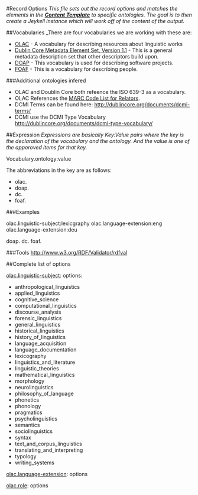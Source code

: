 #Record Options
_This file sets out the record options and matches the elements in the **[Content Template](/Entry%20Content%20Template.md)** to specific ontologies. The goal is to then create a Jeykell instance which will work off of the content of the output._

##Vocabularies
_There are four vocabularies we are working with these are:
* [OLAC](http://www.language-archives.org/documents.html) - A vocabulary for describing resources about linguistic works
* [Dublin Core Metadata Element Set, Version 1.1](http://dublincore.org/documents/dces/#DCTERMS) - This is a general metadata description set that other descriptors build upon.
* [DOAP](https://github.com/edumbill/doap/wiki) - This vocabulary is used for describing software projects.
* [FOAF](http://xmlns.com/foaf/spec/) - This is a vocabulary for describing people.

###Additional ontologies infered
* OLAC and Doublin Core both refeence the ISO 639-3 as a vocabulary.
* OLAC References the [MARC Code List for Relators](http://www.loc.gov/marc/relators/relaterm.html).
* DCMI Terms can be found here: http://dublincore.org/documents/dcmi-terms/
* DCMI use the DCMI Type Vocabulary http://dublincore.org/documents/dcmi-type-vocabulary/ 


##Expression
_Expressions are basically Key:Value pairs where the key is the declaration of the vocabulary and the ontology. And the value is one of the apporoved items for that key._

Vocabulary.ontology:value

The abbreviations in the key are as follows:

* olac.
* doap.
* dc.
* foaf.

###Examples

olac.linguistic-subject:lexicgraphy
olac.language-extension:eng
olac.language-extension:deu

doap.
dc.
foaf.

###Tools
http://www.w3.org/RDF/Validator/rdfval


##Complete list of options

[olac.linguistic-subject](http://www.language-archives.org/REC/field.html): options: 

* anthropological_linguistics
* applied_linguistics
* cognitive_science
* computational_linguistics
* discourse_analysis
* forensic_linguistics
* general_linguistics
* historical_linguistics
* history_of_linguistics
* language_acquisition
* language_documentation
* lexicography
* linguistics_and_literature
* linguistic_theories
* mathematical_linguistics
* morphology
* neurolinguistics
* philosophy_of_language
* phonetics
* phonology
* pragmatics
* psycholinguistics
* semantics
* sociolinguistics
* syntax
* text_and_corpus_linguistics
* translating_and_interpreting
* typology
* writing_systems

[olac.language-extension](http://www.language-archives.org/REC/language.html): options 

[olac.role](http://www.language-archives.org/REC/role.html): options